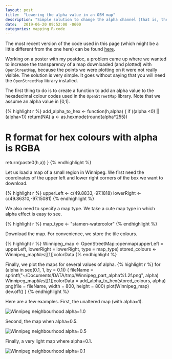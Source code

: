 ```yaml
---
layout: post
title:  "Lowering the alpha value in an OSM map"
description: "Simple solution to change the alpha channel (that is, the opacity or transparency) in an OpenStreetMap map in R, using a function that adds an alpha value to a hexadecimal RGB colour specification."
date:   2019-06-20 09:52:00 -0600
categories: mapping R-code
---
```

The most recent version of the code used in this page (which might be a little different from the one here) can be found [here](https://raw.githubusercontent.com/julien-arino/R-code/master/change_alpha_in_OSM_map.R).

Working on a poster with my postdoc, a problem came up where we wanted to increase the transparency of a map downloaded (and plotted) with `OpenStreetMap`, because the points we were plotting on it were not really visible. The solution is very simple. It goes without saying that you will need the `OpenStreetMap` library installed.

The first thing to do is to create a function to add an alpha value to the hexadecimal colour codes used in the `OpenStreetMap` library. Note that we assume an alpha value in \[0,1\].

{% highlight r %}
add_alpha_to_hex <- function(h,alpha) {
  if ((alpha <0) || (alpha>1))
    return(NA)
  a <- as.hexmode(round(alpha*255))
  # R format for hex colours with alpha is RGBA
  return(paste0(h,a))
}
{% endhighlight %}

Let us load a map of a small region in Winnipeg. We first need the coordinates of the upper left and lower right corners of the box we want to download.

{% highlight r %}
upperLeft <- c(49.8833,-97.1818)
lowerRight <- c(49.86310,-97.15081)
{% endhighlight %}

We also need to specify a map type. We take a cute map type in which alpha effect is easy to see.

{% highlight r %}
map_type <- "stamen-watercolor"
{% endhighlight %}

Download the map. For convenience, we store the tile colours.

{% highlight r %}
Winnipeg_map <- OpenStreetMap::openmap(upperLeft = upperLeft,
                                       lowerRight = lowerRight,
                                       type = map_type)
stored_colours <- Winnipeg_map$tiles[[1]]$colorData
{% endhighlight %}

Finally, we plot the maps for several values of alpha.
{% highlight r %}
for (alpha in seq(0.1, 1, by = 0.1)) {
  fileName = sprintf("~/Documents/DATA/tmp/Winnipeg_part_alpha%1.2f.png",
                     alpha)
  Winnipeg_map$tiles[[1]]$colorData = add_alpha_to_hex(stored_colours,
                                                       alpha)
  png(file = fileName, 
      width = 800, height = 800)
  plot(Winnipeg_map)
  dev.off()
}
{% endhighlight %}

Here are a few examples. First, the unaltered map (with alpha=1).

![Winnipeg neighbourhood alpha=1.0](/assets_pics/Winnipeg_part_alpha1.00.png?style=centered "Winnipeg neighbourhood alpha=1.0")

Second, the map when alpha=0.5.

![Winnipeg neighbourhood alpha=0.5](/assets_pics/Winnipeg_part_alpha0.50.png?style=centered "Winnipeg neighbourhood alpha=0.5")

Finally, a very light map where alpha=0.1.

![Winnipeg neighbourhood alpha=0.1](/assets_pics/Winnipeg_part_alpha0.10.png?style=centered "Winnipeg neighbourhood alpha=0.1")

